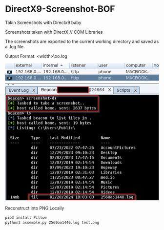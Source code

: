 # DirectX9-Screenshot-BOF
Takin Screenshots with Directx9 baby

Screenshots taken with DirectX // COM Libraries

The screenshots are exported to the current working directory and saved as a .log file.

Output Format: \<width>\oo<height>.log

![Cobalt Strike Example](/img/cobalt-test.png)


Reconstruct into PNG Locally
```
pip3 install Pillow
python3 assemble.py 2560oo1440.log test.png
```
